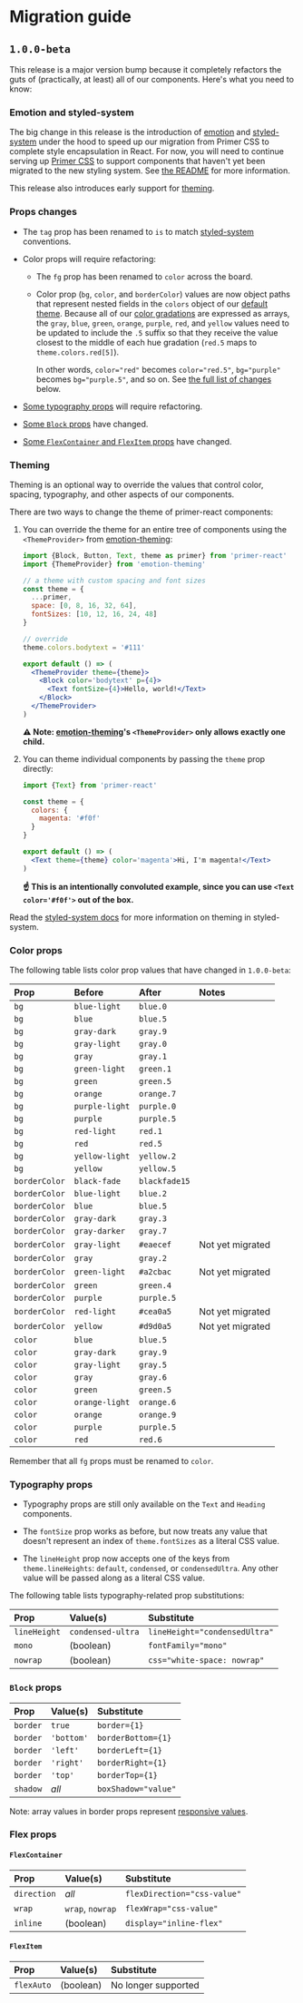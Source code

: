 # Migration guide

## `1.0.0-beta`
This release is a major version bump because it completely refactors the guts of (practically, at least) all of our components. Here's what you need to know:

### Emotion and styled-system
The big change in this release is the introduction of [emotion] and [styled-system] under the hood to speed up our migration from Primer CSS to complete style encapsulation in React. For now, you will need to continue serving up [Primer CSS] to support components that haven't yet been migrated to the new styling system. See [the README](README.md#styling) for more information.

This release also introduces early support for [theming](#theming).

### Props changes
* The `tag` prop has been renamed to `is` to match [styled-system] conventions.

* Color props will require refactoring:

    - The `fg` prop has been renamed to `color` across the board.

    - Color prop (`bg`, `color`, and `borderColor`) values are now object paths that represent nested fields in the `colors` object of our [default theme]. Because all of our [color gradations] are expressed as arrays, the `gray`, `blue`, `green`, `orange`, `purple`, `red`, and `yellow` values need to be updated to include the `.5` suffix so that they receive the value closest to the middle of each hue gradation (`red.5` maps to `theme.colors.red[5]`).

        In other words, `color="red"` becomes `color="red.5"`, `bg="purple"` becomes `bg="purple.5"`, and so on. See [the full list of changes](#color-props) below.

* [Some typography props](#typography-props) will require refactoring.

* [Some `Block` props](#block-props) have changed.

* [Some `FlexContainer` and `FlexItem` props](#flex-props) have changed.

### Theming
Theming is an optional way to override the values that control color, spacing, typography, and other aspects of our components.

There are two ways to change the theme of primer-react components:

1. You can override the theme for an entire tree of components using the `<ThemeProvider>` from [emotion-theming]:

    ```jsx
    import {Block, Button, Text, theme as primer} from 'primer-react'
    import {ThemeProvider} from 'emotion-theming'

    // a theme with custom spacing and font sizes
    const theme = {
      ...primer,
      space: [0, 8, 16, 32, 64],
      fontSizes: [10, 12, 16, 24, 48]
    }

    // override
    theme.colors.bodytext = '#111'

    export default () => (
      <ThemeProvider theme={theme}>
        <Block color='bodytext' p={4}>
          <Text fontSize={4}>Hello, world!</Text>
        </Block>
      </ThemeProvider>
    )
    ```

    **⚠️ Note: [emotion-theming]'s `<ThemeProvider>` only allows exactly one child.**

1. You can theme individual components by passing the `theme` prop directly:

    ```jsx
    import {Text} from 'primer-react'

    const theme = {
      colors: {
        magenta: '#f0f'
      }
    }

    export default () => (
      <Text theme={theme} color='magenta'>Hi, I'm magenta!</Text>
    )
    ```

    **☝️ This is an intentionally convoluted example, since you can use `<Text color='#f0f'>` out of the box.**

Read the [styled-system docs](http://jxnblk.com/styled-system/getting-started#theming) for more information on theming in styled-system.

### Color props
The following table lists color prop values that have changed in `1.0.0-beta`:

| Prop | Before | After | Notes |
| :--- | :----- | :---- | :---- |
| `bg` | `blue-light` | `blue.0` |
| `bg` | `blue` | `blue.5` |
| `bg` | `gray-dark` | `gray.9` |
| `bg` | `gray-light` | `gray.0` |
| `bg` | `gray` | `gray.1` |
| `bg` | `green-light` | `green.1` |
| `bg` | `green` | `green.5` |
| `bg` | `orange` | `orange.7` |
| `bg` | `purple-light` | `purple.0` |
| `bg` | `purple` | `purple.5` |
| `bg` | `red-light` | `red.1` |
| `bg` | `red` | `red.5` |
| `bg` | `yellow-light` | `yellow.2` |
| `bg` | `yellow` | `yellow.5` |
| `borderColor` | `black-fade` | `blackfade15` |
| `borderColor` | `blue-light` | `blue.2` |
| `borderColor` | `blue` | `blue.5` |
| `borderColor` | `gray-dark` | `gray.3` |
| `borderColor` | `gray-darker` | `gray.7` |
| `borderColor` | `gray-light` | `#eaecef` | Not yet migrated |
| `borderColor` | `gray` | `gray.2` |
| `borderColor` | `green-light` | `#a2cbac` | Not yet migrated |
| `borderColor` | `green` | `green.4` |
| `borderColor` | `purple` | `purple.5` |
| `borderColor` | `red-light` | `#cea0a5` | Not yet migrated |
| `borderColor` | `yellow` | `#d9d0a5` | Not yet migrated |
| `color` | `blue` | `blue.5` |
| `color` | `gray-dark` | `gray.9` |
| `color` | `gray-light` | `gray.5` |
| `color` | `gray` | `gray.6` |
| `color` | `green` | `green.5` |
| `color` | `orange-light` | `orange.6` |
| `color` | `orange` | `orange.9` |
| `color` | `purple` | `purple.5` |
| `color` | `red` | `red.6` |

Remember that all `fg` props must be renamed to `color`.

### Typography props

* Typography props are still only available on the `Text` and `Heading` components.

* The `fontSize` prop works as before, but now treats any value that doesn't represent an index of `theme.fontSizes` as a literal CSS value.

* The `lineHeight` prop now accepts one of the keys from `theme.lineHeights`: `default`, `condensed`, or `condensedUltra`. Any other value will be passed along as a literal CSS value.

The following table lists typography-related prop substitutions:

| Prop | Value(s) | Substitute |
| :--- | :------- | :--------- |
| `lineHeight` | `condensed-ultra` | `lineHeight="condensedUltra"` |
| `mono` | (boolean) | `fontFamily="mono"` |
| `nowrap` | (boolean) | `css="white-space: nowrap"` |


### `Block` props
| Prop | Value(s) | Substitute |
| :--- | :------- | :--------- |
| `border` | `true` | `border={1}` |
| `border` | `'bottom'` | `borderBottom={1}` |
| `border` | `'left'` | `borderLeft={1}` |
| `border` | `'right'` | `borderRight={1}` |
| `border` | `'top'` | `borderTop={1}` |
| `shadow` | _all_ | `boxShadow="value"` |

Note: array values in border props represent [responsive values].

### Flex props

#### `FlexContainer`
| Prop | Value(s) | Substitute |
| :--- | :------- | :--------- |
| `direction` | _all_ | `flexDirection="css-value"` |
| `wrap` | `wrap`, `nowrap` | `flexWrap="css-value"` |
| `inline` | (boolean) | `display="inline-flex"` |

#### `FlexItem`
| Prop | Value(s) | Substitute |
| :--- | :------- | :--------- |
| `flexAuto` | (boolean) | No longer supported |


[color gradations]: https://styleguide.github.com/primer/support/color-system/#color-variables
[default theme]: src/theme.js
[emotion]: https://emotion.sh
[emotion-theming]: https://github.com/emotion-js/emotion/tree/master/packages/emotion-theming
[styled-system]: http://jxnblk.com/styled-system/
[themeGet]: http://jxnblk.com/styled-system/api#themeget
[Primer CSS]: https://github.com/primer/primer
[responsive values]: http://jxnblk.com/styled-system/responsive-styles#responsive-styles
